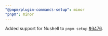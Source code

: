 ```yaml
---
"@pnpm/plugin-commands-setup": minor
"pnpm": minor
---
```


Added support for Nushell to `pnpm setup` [#6476](https://github.com/pnpm/pnpm/issues/6476).

